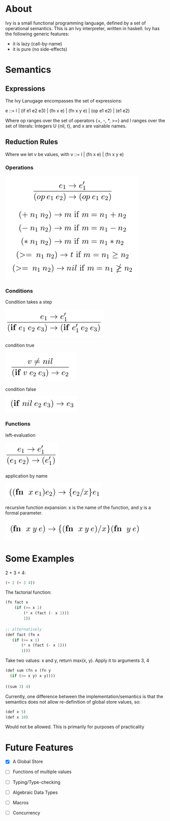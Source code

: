 # About
Ivy is a small functional programming language, defined by a set of operational semantics.
This is an Ivy interpreter, written in haskell. Ivy has the following generic features:
+ it is lazy (call-by-name)
+ it is pure (no side-effects)

# Semantics
## Expressions
The Ivy Lanugage encompasses the set of expressions:

e ::= l | (if e1 e2 e3) | (fn x e) | (fn x y e) | (op e1 e2) | (e1 e2)

Where op ranges over the set of operators {+, -, *, >=} and l ranges over the set of literals: Integers U {nil, t}, and x are vairable names.

## Reduction Rules 
Where we let v be values, with v ::= l | (fn x e) | (fn x y e)

### Operations
![](doc/imgs/operations.png?raw=true)

### Conditions
Condition takes a step

![](doc/imgs/cond-step.png?raw=true)

condition true

![](doc/imgs/cond-true.png?raw=true)

condition false

![](doc/imgs/cond-false.png?raw=true)

### Functions
left-evaluation

![](doc/imgs/fun-left.png?raw=true)

application by name

![](doc/imgs/fun-app.png?raw=true)

recursive function expansion: x is the name of the function, and y is a formal parameter.

![](doc/imgs/fun-recursive.png?raw=true)

# Some Examples
2 + 3 + 4:
```lisp
(+ 2 (+ 3 4))
```

The factorial function:
```lisp
(fn fact x 
    (if (>= x 1) 
        (* x (fact (- x 1))) 
        1))
        
;; alternatively
(def fact (fn x
   (if (>= x 1)
       (* x (fact (- x 1)))
       1)))
```

Take two values: x and y, return max(x, y). Apply it to arguments 3, 4
```lisp
(def sum (fn x (fn y 
  (if (>= x y) x y)))) 

((sum 3) 4)
```

Currently, one difference between the implementation/semantics is that the semantics does not allow re-definition of
global store values, so:
```lisp
(def x 5)
(def x 10)
```

Would not be allowed. This is primarily for purposes of practicality

# Future Features
- [x] A Global Store
- [ ] Functions of multiple values
- [ ] Typing/Type-checking
- [ ] Algebraic Data Types
- [ ] Macros
- [ ] Concurrency

